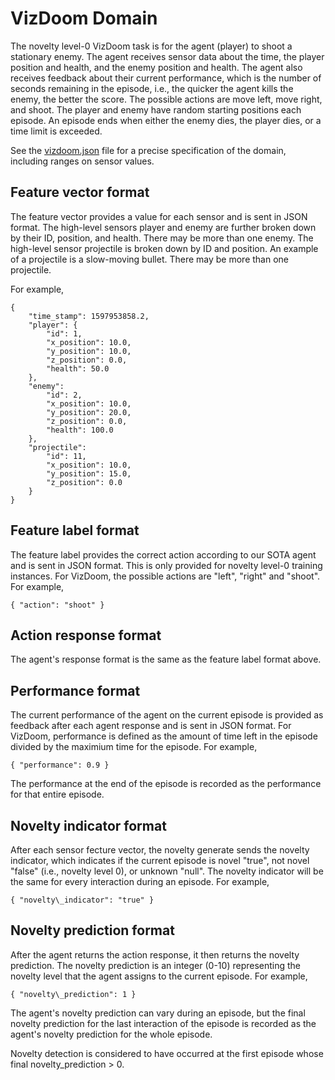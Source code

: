 # VizDoom Domain

The novelty level-0 VizDoom task is for the agent (player) to shoot a
stationary enemy. The agent receives sensor data about the time, the player
position and health, and the enemy position and health. The agent also receives
feedback about their current performance, which is the number of seconds
remaining in the episode, i.e., the quicker the agent kills the enemy, the
better the score. The possible actions are move left, move right, and shoot.
The player and enemy have random starting positions each episode. An episode
ends when either the enemy dies, the player dies, or a time limit is exceeded.

See the [vizdoom.json](vizdoom.json) file for a precise specification of the
domain, including ranges on sensor values.

## Feature vector format

The feature vector provides a value for each sensor and is sent in JSON format.
The high-level sensors player and enemy are further broken down by their ID,
position, and health. There may be more than one enemy.  The high-level sensor
projectile is broken down by ID and position. An example of a projectile is a
slow-moving bullet. There may be more than one projectile.

For example,

```
{
    "time_stamp": 1597953858.2,
    "player": {
        "id": 1,
        "x_position": 10.0,
        "y_position": 10.0,
        "z_position": 0.0,
        "health": 50.0
    },
    "enemy":
        "id": 2,
        "x_position": 10.0,
        "y_position": 20.0,
        "z_position": 0.0,
        "health": 100.0
    },
    "projectile":
        "id": 11,
        "x_position": 10.0,
        "y_position": 15.0,
        "z_position": 0.0
    }
}
```

## Feature label format

The feature label provides the correct action according to our SOTA agent and
is sent in JSON format. This is only provided for novelty level-0 training
instances. For VizDoom, the possible actions are "left", "right" and "shoot".
For example,

```
{ "action": "shoot" }
```

## Action response format

The agent's response format is the same as the feature label format above.

## Performance format

The current performance of the agent on the current episode is provided as
feedback after each agent response and is sent in JSON format. For VizDoom,
performance is defined as the amount of time left in the episode divided by
the maximium time for the episode. For example,

```
{ "performance": 0.9 }
```

The performance at the end of the episode is recorded as the performance for
that entire episode.

## Novelty indicator format

After each sensor fecture vector, the novelty generate sends the novelty
indicator, which indicates if the current episode is novel "true", not novel
"false" (i.e., novelty level 0), or unknown "null". The novelty indicator will
be the same for every interaction during an episode. For example,

```
{ "novelty\_indicator": "true" }
```

## Novelty prediction format

After the agent returns the action response, it then returns the novelty 
prediction. The novelty prediction is an integer (0-10) representing the
novelty level that the agent assigns to the current episode. For example,

```
{ "novelty\_prediction": 1 }
```

The agent's novelty prediction can vary during an episode, but the final 
novelty prediction for the last interaction of the episode is recorded as
the agent's novelty prediction for the whole episode.

Novelty detection is considered to have occurred at the first episode whose
final novelty\_prediction > 0.

